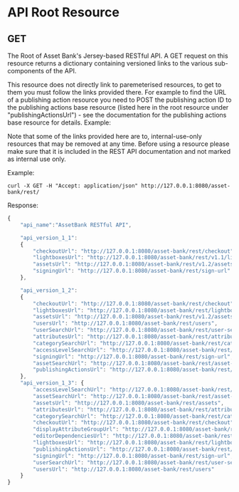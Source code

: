 # API Root Resource
## GET
The Root of Asset Bank's Jersey-based RESTful API. A GET request on this resource returns a dictionary containing versioned links to the various sub-components of the API.

This resource does not directly link to paremeterised resources, to get to them you must follow the links provided there. For example to find the URL of a publishing action resource you need to POST the publishing action ID to the publishing actions base resource (listed here in the root resource under "publishingActionsUrl") - see the documentation for the publishing actions base resource for details.
Example:

Note that some of the links provided here are to, internal-use-only resources that may be removed at any time. Before using a resource please make sure that it is included in the REST API documentation and not marked as internal use only.

Example:

```curl -X GET -H "Accept: application/json" http://127.0.0.1:8080/asset-bank/rest/```

Response:

```javascript
{
    "api_name":"AssetBank RESTful API",

    "api_version_1_1":
    {
        "checkoutUrl": "http://127.0.0.1:8080/asset-bank/rest/checkout",
        "lightboxesUrl": "http://127.0.0.1:8080/asset-bank/rest/v1.1/lightboxes",
        "assetsUrl": "http://127.0.0.1:8080/asset-bank/rest/v1.2/assets",
        "signingUrl": "http://127.0.0.1:8080/asset-bank/rest/sign-url"
    },

    "api_version_1_2":
    {
        "checkoutUrl": "http://127.0.0.1:8080/asset-bank/rest/checkout",
        "lightboxesUrl": "http://127.0.0.1:8080/asset-bank/rest/lightboxes",
        "assetsUrl": "http://127.0.0.1:8080/asset-bank/rest/v1.2/assets",
        "usersUrl": "http://127.0.0.1:8080/asset-bank/rest/users",
        "userSearchUrl": "http://127.0.0.1:8080/asset-bank/rest/user-search",
        "attributesUrl": "http://127.0.0.1:8080/asset-bank/rest/attributes",
        "categorySearchUrl": "http://127.0.0.1:8080/asset-bank/rest/category-search",
        "accessLevelSearchUrl": "http://127.0.0.1:8080/asset-bank/rest/access-level-search",
        "signingUrl": "http://127.0.0.1:8080/asset-bank/rest/sign-url",
        "assetSearchUrl": "http://127.0.0.1:8080/asset-bank/rest/asset-search",
        "publishingActionsUrl": "http://127.0.0.1:8080/asset-bank/rest/publishing-actions"
    },
    "api_version_1_3": {
        "accessLevelSearchUrl": "http://127.0.0.1:8080/asset-bank/rest/access-level-search", 
        "assetSearchUrl": "http://127.0.0.1:8080/asset-bank/rest/asset-search", 
        "assetsUrl": "http://127.0.0.1:8080/asset-bank/rest/assets", 
        "attributesUrl": "http://127.0.0.1:8080/asset-bank/rest/attributes", 
        "categorySearchUrl": "http://127.0.0.1:8080/asset-bank/rest/category-search", 
        "checkoutUrl": "http://127.0.0.1:8080/asset-bank/rest/checkout", 
        "displayAttributeGroupUrl": "http://127.0.0.1:8080/asset-bank/rest/display-attribute-groups", 
        "editorDependenciesUrl": "http://127.0.0.1:8080/asset-bank/rest/editor-dependencies", 
        "lightboxesUrl": "http://127.0.0.1:8080/asset-bank/rest/lightboxes", 
        "publishingActionsUrl": "http://127.0.0.1:8080/asset-bank/rest/publishing-actions", 
        "signingUrl": "http://127.0.0.1:8080/asset-bank/rest/sign-url", 
        "userSearchUrl": "http://127.0.0.1:8080/asset-bank/rest/user-search", 
        "usersUrl": "http://127.0.0.1:8080/asset-bank/rest/users"
    }
}
```




